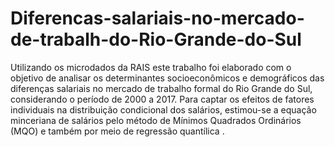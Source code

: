 # Diferencas-salariais-no-mercado-de-trabalh-do-Rio-Grande-do-Sul
Utilizando os microdados da RAIS este trabalho foi elaborado com o objetivo de analisar os determinantes socioeconômicos e demográficos das diferenças salariais no mercado de trabalho formal do Rio Grande do Sul, considerando o período de 2000 a 2017. Para captar os efeitos de fatores individuais na distribuição condicional dos salários, estimou-se a equação minceriana de salários pelo método de Mínimos Quadrados Ordinários (MQO) e também por meio de regressão quantílica . 
